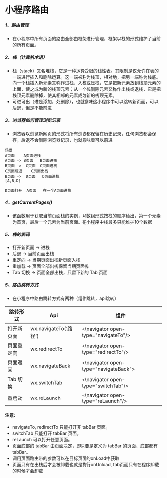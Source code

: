 # 小程序路由
##### 1、路由管理
- 在小程序中所有页面的路由全部由框架进行管理，框架以栈的形式维护了当前的所有页面。
##### 2、栈（计算机术语）
- 栈（stack）又名堆栈，它是一种运算受限的线性表。其限制是仅允许在表的一端进行插入和删除运算。这一端被称为栈顶，相对地，把另一端称为栈底。向一个栈插入新元素又称作进栈、入栈或压栈，它是把新元素放到栈顶元素的上面，使之成为新的栈顶元素；从一个栈删除元素又称作出栈或退栈，它是把栈顶元素删除掉，使其相邻的元素成为新的栈顶元素。
- 可进可出（进是添加，处删除），也就意味这小程序中可以跳转新页面，可以后退，但是不能前进
##### 3、浏览器如何管理浏览记录
- 浏览器以浏览新网页的形式将所有浏览都保留在历史记录，任何浏览都会保存，后退不会删除浏览器记录，也就意味着可以前进

```
场景
A页面    A页面进栈
A页面 -> B页面   B页面进栈
B页面 ->  C页面  C页面进栈
C页面后退    C页面出栈
B页面 ->  D页面   D页面进栈
[A,B,D]

D页面打开  A页面   在一个A页面进栈
```
##### 4、getCurrentPages() 
- 该函数用于获取当前页面栈的实例，以数组形式按栈的顺序给出，第一个元素为首页，最后一个元素为当前页面。在小程序中栈最多只能维护10个数据
##### 5、栈的表现
- 打开新页面 -> 进栈
- 后退 -> 当前页面出栈
- 重定向  -> 当期页面出栈新页面入栈
- 重加载  -> 页面全部出栈保留当期页面栈
- Tab 切换 ->	页面全部出栈，只留下新的 Tab 页面

##### 5、路由跳转方式
- 在小程序中路由跳转方式有两种（组件跳转，api跳转）

跳转形式 | Api|组件
---|---|---
打开新页面 | wx.navigateTo(‘路径’)|   <\navigator open-type="navigateTo"/>
页面重定向 | wx.redirectTo|<\navigator open-type="redirectTo"/>
页面返回|wx.navigateBack|<\navigator open-type="navigateBack">
Tab 切换|wx.switchTab|<\navigator open-type="switchTab"/>
重启动|wx.reLaunch|<\navigator open-type="reLaunch"/>

#### 注意:
- navigateTo, redirectTo 只能打开非 tabBar 页面。
- switchTab 只能打开 tabBar 页面。
- reLaunch 可以打开任意页面。
- 页面底部的 tabBar 由页面决定，即只要是定义为 tabBar 的页面，底部都有 tabBar。
- 调用页面路由带的参数可以在目标页面的onLoad中获取
- 页面只有在出栈后才会被卸载也就是执行onUnload, tab页面只有在程序卸载的时候才会卸载





